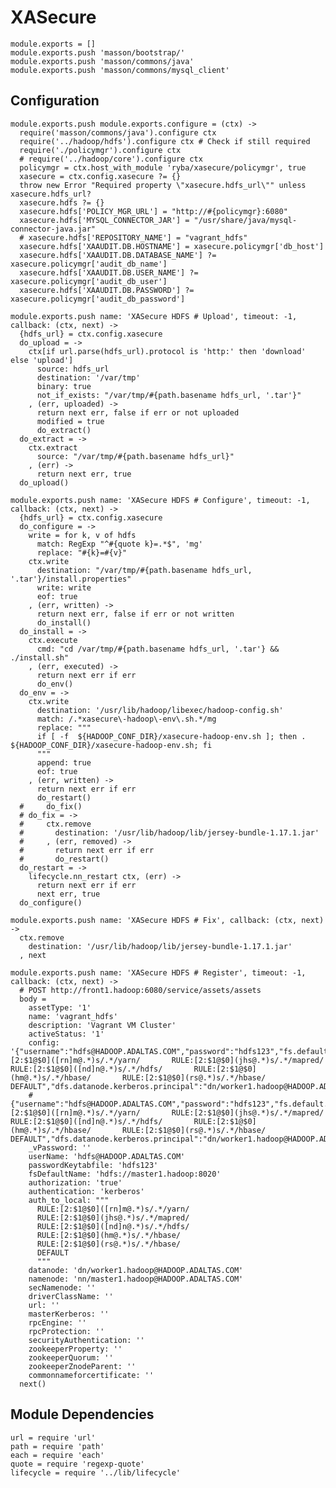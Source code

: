 
# XASecure

    module.exports = []
    module.exports.push 'masson/bootstrap/'
    module.exports.push 'masson/commons/java'
    module.exports.push 'masson/commons/mysql_client'

## Configuration

    module.exports.push module.exports.configure = (ctx) ->
      require('masson/commons/java').configure ctx
      require('../hadoop/hdfs').configure ctx # Check if still required
      require('./policymgr').configure ctx
      # require('../hadoop/core').configure ctx
      policymgr = ctx.host_with_module 'ryba/xasecure/policymgr', true
      xasecure = ctx.config.xasecure ?= {}
      throw new Error "Required property \"xasecure.hdfs_url\"" unless xasecure.hdfs_url?
      xasecure.hdfs ?= {}
      xasecure.hdfs['POLICY_MGR_URL'] = "http://#{policymgr}:6080"
      xasecure.hdfs['MYSQL_CONNECTOR_JAR'] = "/usr/share/java/mysql-connector-java.jar"
      # xasecure.hdfs['REPOSITORY_NAME'] = "vagrant_hdfs"
      xasecure.hdfs['XAAUDIT.DB.HOSTNAME'] = xasecure.policymgr['db_host']
      xasecure.hdfs['XAAUDIT.DB.DATABASE_NAME'] ?= xasecure.policymgr['audit_db_name']
      xasecure.hdfs['XAAUDIT.DB.USER_NAME'] ?= xasecure.policymgr['audit_db_user']
      xasecure.hdfs['XAAUDIT.DB.PASSWORD'] ?= xasecure.policymgr['audit_db_password']

    module.exports.push name: 'XASecure HDFS # Upload', timeout: -1, callback: (ctx, next) ->
      {hdfs_url} = ctx.config.xasecure
      do_upload = ->
        ctx[if url.parse(hdfs_url).protocol is 'http:' then 'download' else 'upload']
          source: hdfs_url
          destination: '/var/tmp'
          binary: true
          not_if_exists: "/var/tmp/#{path.basename hdfs_url, '.tar'}"
        , (err, uploaded) ->
          return next err, false if err or not uploaded
          modified = true
          do_extract()
      do_extract = ->
        ctx.extract
          source: "/var/tmp/#{path.basename hdfs_url}"
        , (err) ->
          return next err, true
      do_upload()

    module.exports.push name: 'XASecure HDFS # Configure', timeout: -1, callback: (ctx, next) ->
      {hdfs_url} = ctx.config.xasecure
      do_configure = ->
        write = for k, v of hdfs
          match: RegExp "^#{quote k}=.*$", 'mg'
          replace: "#{k}=#{v}"
        ctx.write
          destination: "/var/tmp/#{path.basename hdfs_url, '.tar'}/install.properties"
          write: write
          eof: true
        , (err, written) ->
          return next err, false if err or not written
          do_install()
      do_install = ->
        ctx.execute
          cmd: "cd /var/tmp/#{path.basename hdfs_url, '.tar'} && ./install.sh"
        , (err, executed) ->
          return next err if err
          do_env()
      do_env = ->
        ctx.write
          destination: '/usr/lib/hadoop/libexec/hadoop-config.sh'
          match: /.*xasecure\-hadoop\-env\.sh.*/mg
          replace: """
          if [ -f  ${HADOOP_CONF_DIR}/xasecure-hadoop-env.sh ]; then . ${HADOOP_CONF_DIR}/xasecure-hadoop-env.sh; fi
          """
          append: true
          eof: true
        , (err, written) ->
          return next err if err
          do_restart()
      #     do_fix()
      # do_fix = ->
      #     ctx.remove
      #       destination: '/usr/lib/hadoop/lib/jersey-bundle-1.17.1.jar'
      #     , (err, removed) ->
      #       return next err if err
      #       do_restart()
      do_restart = ->
        lifecycle.nn_restart ctx, (err) ->
          return next err if err
          next err, true
      do_configure()

    module.exports.push name: 'XASecure HDFS # Fix', callback: (ctx, next) ->
      ctx.remove
        destination: '/usr/lib/hadoop/lib/jersey-bundle-1.17.1.jar'
      , next
    
    module.exports.push name: 'XASecure HDFS # Register', timeout: -1, callback: (ctx, next) ->
      # POST http://front1.hadoop:6080/service/assets/assets
      body = 
        assetType: '1'
        name: 'vagrant_hdfs'
        description: 'Vagrant VM Cluster'
        activeStatus: '1'
        config: '{"username":"hdfs@HADOOP.ADALTAS.COM","password":"hdfs123","fs.default.name":"hdfs://master1.hadoop:8020","hadoop.security.authorization":"true","hadoop.security.authentication":"kerberos","hadoop.security.auth_to_local":"RULE:[2:$1@$0]([rn]m@.*)s/.*/yarn/       RULE:[2:$1@$0](jhs@.*)s/.*/mapred/       RULE:[2:$1@$0]([nd]n@.*)s/.*/hdfs/       RULE:[2:$1@$0](hm@.*)s/.*/hbase/       RULE:[2:$1@$0](rs@.*)s/.*/hbase/       DEFAULT","dfs.datanode.kerberos.principal":"dn/worker1.hadoop@HADOOP.ADALTAS.COM","dfs.namenode.kerberos.principal":"nn/master1.hadoop@HADOOP.ADALTAS.COM","dfs.secondary.namenode.kerberos.principal":"","commonNameForCertificate":""}'
        # {"username":"hdfs@HADOOP.ADALTAS.COM","password":"hdfs123","fs.default.name":"hdfs://master1.hadoop:8020","hadoop.security.authorization":"true","hadoop.security.authentication":"kerberos","hadoop.security.auth_to_local":"RULE:[2:$1@$0]([rn]m@.*)s/.*/yarn/       RULE:[2:$1@$0](jhs@.*)s/.*/mapred/       RULE:[2:$1@$0]([nd]n@.*)s/.*/hdfs/       RULE:[2:$1@$0](hm@.*)s/.*/hbase/       RULE:[2:$1@$0](rs@.*)s/.*/hbase/       DEFAULT","dfs.datanode.kerberos.principal":"dn/worker1.hadoop@HADOOP.ADALTAS.COM","dfs.namenode.kerberos.principal":"nn/master1.hadoop@HADOOP.ADALTAS.COM","dfs.secondary.namenode.kerberos.principal":"","commonNameForCertificate":""}
        _vPassword: ''
        userName: 'hdfs@HADOOP.ADALTAS.COM'
        passwordKeytabfile: 'hdfs123'
        fsDefaultName: 'hdfs://master1.hadoop:8020'
        authorization: 'true'
        authentication: 'kerberos'
        auth_to_local: """
          RULE:[2:$1@$0]([rn]m@.*)s/.*/yarn/
          RULE:[2:$1@$0](jhs@.*)s/.*/mapred/
          RULE:[2:$1@$0]([nd]n@.*)s/.*/hdfs/
          RULE:[2:$1@$0](hm@.*)s/.*/hbase/
          RULE:[2:$1@$0](rs@.*)s/.*/hbase/
          DEFAULT
          """
        datanode: 'dn/worker1.hadoop@HADOOP.ADALTAS.COM'
        namenode: 'nn/master1.hadoop@HADOOP.ADALTAS.COM'
        secNamenode: ''
        driverClassName: ''
        url: ''
        masterKerberos: ''
        rpcEngine: ''
        rpcProtection: ''
        securityAuthentication: ''
        zookeeperProperty: ''
        zookeeperQuorum: ''
        zookeeperZnodeParent: ''
        commonnameforcertificate: ''
      next()

## Module Dependencies

    url = require 'url'
    path = require 'path'
    each = require 'each'
    quote = require 'regexp-quote'
    lifecycle = require '../lib/lifecycle'
      